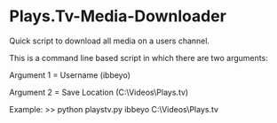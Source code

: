 # Plays.Tv-Media-Downloader

Quick script to download all media on a users channel.

This is a command line based script in which there are two arguments:
  
 Argument 1 = Username      (ibbeyo)
 
 Argument 2 = Save Location (C:\Videos\Plays.tv)

Example: >> python playstv.py ibbeyo C:\Videos\Plays.tv
